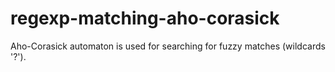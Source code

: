 # regexp-matching-aho-corasick
Aho-Corasick automaton is used for searching for fuzzy matches (wildcards '?'). 
